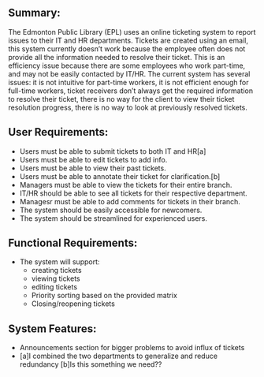 ## Summary:

The Edmonton Public Library (EPL) uses an online ticketing system to report issues to their IT and HR departments. Tickets are created using an email, this system currently doesn’t work because the employee often does not provide all the information needed to resolve their ticket. This is an efficiency issue because there are some employees who work part-time, and may not be easily contacted by IT/HR. The current system has several issues: it is not intuitive for part-time workers, it is not efficient enough for full-time workers, ticket receivers don’t always get the required information to resolve their ticket, there is no way for the client to view their ticket resolution progress, there is no way to look at previously resolved tickets.


## User Requirements:

* Users must be able to submit tickets to both IT and HR[a]
* Users must be able to edit tickets to add info.
* Users must be able to view their past tickets.
* Users must be able to annotate their ticket for clarification.[b]
* Managers must be able to view the tickets for their entire branch.
* IT/HR should be able to see all tickets for their respective department.
* Managesr must be able to add comments for tickets in their branch.
* The system should be easily accessible for newcomers.
* The system should be streamlined for experienced users.


## Functional Requirements:

* The system will support:
   * creating tickets
   * viewing tickets 
   * editing tickets
   * Priority sorting based on the provided matrix
   * Closing/reopening tickets

## System Features:

* Announcements section for bigger problems to avoid influx of tickets
* [a]I combined the two departments to generalize and reduce redundancy
[b]Is this something we need??

